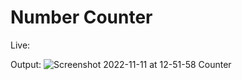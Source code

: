 # Number Counter
  
  Live:
   
Output: 
![Screenshot 2022-11-11 at 12-51-58 Counter](https://user-images.githubusercontent.com/100374421/201292721-41022c6c-8069-481a-8781-40fc6df4ab64.png)
